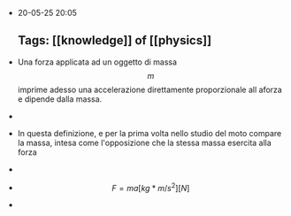 - 20-05-25 20:05
  
  Tags: [[knowledge]] of [[physics]]
  ---
- Una forza applicata ad un oggetto di massa $$m$$ imprime adesso una accelerazione direttamente proporzionale all aforza e dipende dalla massa.
-
- In questa definizione, e per la prima volta nello studio del moto compare la massa, intesa come l'opposizione che la stessa massa esercita alla forza
-
- $$F=ma[kg*m/s^2][N]$$
-